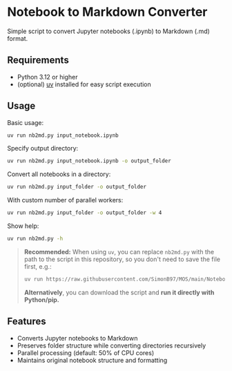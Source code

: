 # Notebook to Markdown Converter

Simple script to convert Jupyter notebooks (.ipynb) to Markdown (.md) format.

## Requirements

- Python 3.12 or higher
- (optional) [uv](https://github.com/astral-sh/uv) installed for easy script execution

## Usage

Basic usage:
```bash
uv run nb2md.py input_notebook.ipynb
```

Specify output directory:
```bash
uv run nb2md.py input_notebook.ipynb -o output_folder
```

Convert all notebooks in a directory:
```bash
uv run nb2md.py input_folder -o output_folder
```

With custom number of parallel workers:
```bash
uv run nb2md.py input_folder -o output_folder -w 4
```

Show help:
```bash
uv run nb2md.py -h
```

> **Recommended:** When using `uv`, you can replace `nb2md.py` with the path to the script in this repository, so you don't need to save the file first, e.g.: 
> ```bash
> uv run https://raw.githubusercontent.com/SimonB97/MOS/main/NotebookToMarkdown/nb2md.py input_folder -o output_folder
> ```
> 
> **Alternatively**, you can download the script and **run it directly with Python/pip.**

## Features

- Converts Jupyter notebooks to Markdown
- Preserves folder structure while converting directories recursively
- Parallel processing (default: 50% of CPU cores)
- Maintains original notebook structure and formatting

